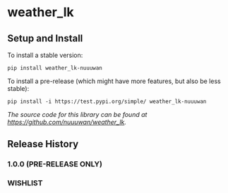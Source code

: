 
# weather_lk

## Setup and Install

To install a stable version:

```
pip install weather_lk-nuuuwan
```

To install a pre-release (which might have more features, but also be
less stable):

```
pip install -i https://test.pypi.org/simple/ weather_lk-nuuuwan
```

*The source code for this library can be found at https://github.com/nuuuwan/weather_lk.*

## Release History

### 1.0.0 (PRE-RELEASE ONLY)


### WISHLIST
